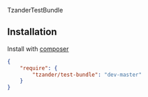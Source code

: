 TzanderTestBundle


Installation
-------

Install with [composer](http://getcomposer.org/download)

``` json
{
    "require": {
        "tzander/test-bundle": "dev-master"
    }
}
```



